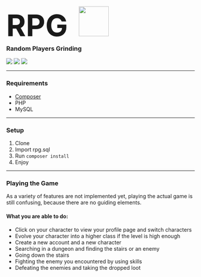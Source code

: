 # <span style='line-height: 0; font-size: 80px; margin-right: 30px;' >RPG</span><a href='http://rpg.somethingcatchy.net/'><img src=https://rpg.somethingcatchy.net/assets/img/icon.svg height='80px' /></a>
### Random Players Grinding

![](https://img.shields.io/endpoint?url=https://www.rpg.somethingcatchy.net/stats/users)
![](https://img.shields.io/endpoint?url=https://www.rpg.somethingcatchy.net/stats/characters)
![](https://img.shields.io/github/issues/PssbleTrngle/RPG)

---

### Requirements
- [Composer](https://getcomposer.org/)
- PHP
- MySQL

---

### Setup
1. Clone
2. Import rpg.sql
3. Run `composer install`
4. Enjoy

---

### Playing the Game
As a variety of features are not implemented yet,
playing the actual game is still confusing, because there
are no guiding elements.

#### What you are able to do:
 - Click on your character to view your profile page and switch characters
 - Evolve your character into a higher class if the level is high enough
 - Create a new account and a new character
 - Searching in a dungeon and finding the stairs or an enemy
 - Going down the stairs
 - Fighting the enemy you encountered by using skills
 - Defeating the enemies and taking the dropped loot
